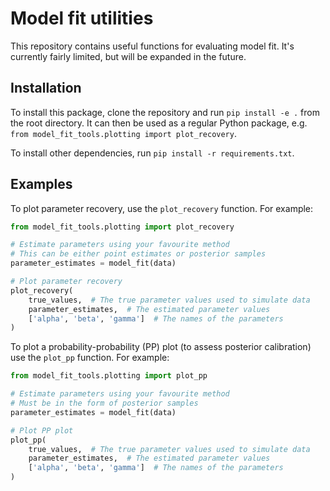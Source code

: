# Model fit utilities

This repository contains useful functions for evaluating model fit. It's currently fairly limited, but will be expanded in the future.

## Installation

To install this package, clone the repository and run `pip install -e .` from the root directory. It can then be used as a regular Python package, e.g. `from model_fit_tools.plotting import plot_recovery`.

To install other dependencies, run `pip install -r requirements.txt`. 

## Examples

To plot parameter recovery, use the `plot_recovery` function. For example:

```python
from model_fit_tools.plotting import plot_recovery

# Estimate parameters using your favourite method
# This can be either point estimates or posterior samples
parameter_estimates = model_fit(data)

# Plot parameter recovery
plot_recovery(
    true_values,  # The true parameter values used to simulate data
    parameter_estimates,  # The estimated parameter values
    ['alpha', 'beta', 'gamma']  # The names of the parameters
)
```

To plot a probability-probability (PP) plot (to assess posterior calibration) use the `plot_pp` function. For example:

```python
from model_fit_tools.plotting import plot_pp

# Estimate parameters using your favourite method
# Must be in the form of posterior samples
parameter_estimates = model_fit(data)

# Plot PP plot
plot_pp(
    true_values,  # The true parameter values used to simulate data
    parameter_estimates,  # The estimated parameter values
    ['alpha', 'beta', 'gamma']  # The names of the parameters
)
```